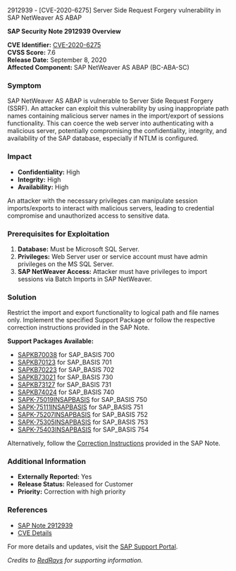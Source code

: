 2912939 - [CVE-2020-6275] Server Side Request Forgery vulnerability in SAP NetWeaver AS ABAP

**SAP Security Note 2912939 Overview**

**CVE Identifier:** [CVE-2020-6275](https://cve.mitre.org/cgi-bin/cvename.cgi?name=CVE-2020-6275)  
**CVSS Score:** 7.6  
**Release Date:** September 8, 2020  
**Affected Component:** SAP NetWeaver AS ABAP (BC-ABA-SC)

### **Symptom**
SAP NetWeaver AS ABAP is vulnerable to Server Side Request Forgery (SSRF). An attacker can exploit this vulnerability by using inappropriate path names containing malicious server names in the import/export of sessions functionality. This can coerce the web server into authenticating with a malicious server, potentially compromising the confidentiality, integrity, and availability of the SAP database, especially if NTLM is configured.

### **Impact**
- **Confidentiality:** High
- **Integrity:** High
- **Availability:** High

An attacker with the necessary privileges can manipulate session imports/exports to interact with malicious servers, leading to credential compromise and unauthorized access to sensitive data.

### **Prerequisites for Exploitation**
1. **Database:** Must be Microsoft SQL Server.
2. **Privileges:** Web Server user or service account must have admin privileges on the MS SQL Server.
3. **SAP NetWeaver Access:** Attacker must have privileges to import sessions via Batch Imports in SAP NetWeaver.

### **Solution**
Restrict the import and export functionality to logical path and file names only. Implement the specified Support Package or follow the respective correction instructions provided in the SAP Note.

**Support Packages Available:**
- [SAPKB70038](https://me.sap.com/supportpackage/SAPKB70038) for SAP_BASIS 700
- [SAPKB70123](https://me.sap.com/supportpackage/SAPKB70123) for SAP_BASIS 701
- [SAPKB70223](https://me.sap.com/supportpackage/SAPKB70223) for SAP_BASIS 702
- [SAPKB73021](https://me.sap.com/supportpackage/SAPKB73021) for SAP_BASIS 730
- [SAPKB73127](https://me.sap.com/supportpackage/SAPKB73127) for SAP_BASIS 731
- [SAPKB74024](https://me.sap.com/supportpackage/SAPKB74024) for SAP_BASIS 740
- [SAPK-75019INSAPBASIS](https://me.sap.com/supportpackage/SAPK-75019INSAPBASIS) for SAP_BASIS 750
- [SAPK-75111INSAPBASIS](https://me.sap.com/supportpackage/SAPK-75111INSAPBASIS) for SAP_BASIS 751
- [SAPK-75207INSAPBASIS](https://me.sap.com/supportpackage/SAPK-75207INSAPBASIS) for SAP_BASIS 752
- [SAPK-75305INSAPBASIS](https://me.sap.com/supportpackage/SAPK-75305INSAPBASIS) for SAP_BASIS 753
- [SAPK-75403INSAPBASIS](https://me.sap.com/supportpackage/SAPK-75403INSAPBASIS) for SAP_BASIS 754

Alternatively, follow the [Correction Instructions](https://me.sap.com/corrins/0002912939/41) provided in the SAP Note.

### **Additional Information**
- **Externally Reported:** Yes
- **Release Status:** Released for Customer
- **Priority:** Correction with high priority

### **References**
- [SAP Note 2912939](https://me.sap.com/notes/2912939)
- [CVE Details](https://cve.mitre.org/cgi-bin/cvename.cgi?name=CVE-2020-6275)

For more details and updates, visit the [SAP Support Portal](https://me.sap.com/).

_Credits to [RedRays](https://redrays.io) for supporting information._